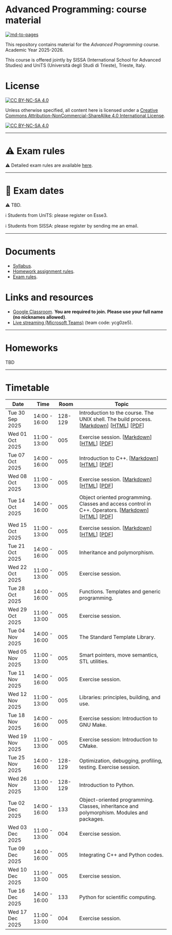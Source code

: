 # Advanced Programming: course material

[![md-to-pages](https://github.com/pcafrica/advanced_programming_2025-2026/actions/workflows/md-to-pages.yml/badge.svg)](https://github.com/pcafrica/advanced_programming_2025-2026/actions/workflows/md-to-pages.yml)

This repository contains material for the *Advanced Programming* course. Academic Year 2025-2026.
<br>

This course is offered jointly by SISSA (International School for Advanced Studies) and UniTS (Università degli Studi di Trieste), Trieste, Italy.

# License

[![CC BY-NC-SA 4.0][cc-by-nc-sa-shield]][cc-by-nc-sa]

Unless otherwise specified, all content here is licensed under a
[Creative Commons Attribution-NonCommercial-ShareAlike 4.0 International License][cc-by-nc-sa].

[![CC BY-NC-SA 4.0][cc-by-nc-sa-image]][cc-by-nc-sa]

[cc-by-nc-sa]: http://creativecommons.org/licenses/by-nc-sa/4.0/
[cc-by-nc-sa-image]: https://licensebuttons.net/l/by-nc-sa/4.0/88x31.png
[cc-by-nc-sa-shield]: https://img.shields.io/badge/License-CC%20BY--NC--SA%204.0-lightgrey.svg

---

# :warning: Exam rules

:warning: Detailed exam rules are available [here](exam_rules.md).

---

# :calendar: Exam dates

:warning: TBD.

:information_source: Students from UniTS: please register on Esse3.<br>

:information_source: Students from SISSA: please register by sending me an email.

---

# Documents
- [Syllabus](syllabus.md).
- [Homework assignment rules](homework_rules.md).
- [Exam rules](exam_rules.md).

# Links and resources
- [Google Classroom](https://classroom.google.com/c/ODA4NDQ4MzcwMTQw?cjc=xjhuxupx). **You are required to join. Please use your full name (no nicknames allowed)**.
- [Live streaming (Microsoft Teams)](https://teams.microsoft.com/l/meetup-join/19%3aDI3W2_QczkFDOHK82oYajviLOfmVmVg0l2bM048BZVE1%40thread.tacv2/1758610111960?context=%7b%22Tid%22%3a%22a54b3635-128c-460f-b967-6ded8df82e75%22%2c%22Oid%22%3a%224a852969-d20c-4947-b429-079b06fe7a06%22%7d) (team code: ycg0ze5).

---

# Homeworks

TBD

---

# Timetable
| Date            | Time          | Room    | Topic                                                                                     |
|-----------------|---------------|---------|-------------------------------------------------------------------------------------------|
| Tue 30 Sep 2025 | 14:00 - 16:00 | 128-129 | Introduction to the course. The UNIX shell. The build process. [[Markdown](lectures/01/01-intro_unix.md)] [[HTML](https://pcafrica.github.io/advanced_programming_2025-2026/lectures/01/01-intro_unix.html)] [[PDF](https://pcafrica.github.io/advanced_programming_2025-2026/lectures/01/01-intro_unix.pdf)] |
| Wed 01 Oct 2025 | 11:00 - 13:00 | 005     | Exercise session. [[Markdown](exercises/01/01-intro_unix.md)] [[HTML](https://pcafrica.github.io/advanced_programming_2025-2026/exercises/01/01-intro_unix.html)] [[PDF](https://pcafrica.github.io/advanced_programming_2025-2026/exercises/01/01-intro_unix.pdf)] |
| Tue 07 Oct 2025 | 14:00 - 16:00 | 005     | Introduction to C++. [[Markdown](lectures/02/02-c++_intro.md)] [[HTML](https://pcafrica.github.io/advanced_programming_2025-2026/lectures/02/02-c++_intro.html)] [[PDF](https://pcafrica.github.io/advanced_programming_2025-2026/lectures/02/02-c++_intro.pdf)] |
| Wed 08 Oct 2025 | 11:00 - 13:00 | 005     | Exercise session. [[Markdown](exercises/02/02-c++_intro.md)] [[HTML](https://pcafrica.github.io/advanced_programming_2025-2026/exercises/02/02-c++_intro.html)] [[PDF](https://pcafrica.github.io/advanced_programming_2025-2026/exercises/02/02-c++_intro.pdf)] |
| Tue 14 Oct 2025 | 14:00 - 16:00 | 005     | Object oriented programming. Classes and access control in C++. Operators. [[Markdown](lectures/03/03-c++_classes.md)] [[HTML](https://pcafrica.github.io/advanced_programming_2025-2026/lectures/03/03-c++_classes.html)] [[PDF](https://pcafrica.github.io/advanced_programming_2025-2026/lectures/03/03-c++_classes.pdf)] |
| Wed 15 Oct 2025 | 11:00 - 13:00 | 005     | Exercise session. [[Markdown](exercises/03/03-c++_classes.md)] [[HTML](https://pcafrica.github.io/advanced_programming_2025-2026/exercises/03/03-c++_classes.html)] [[PDF](https://pcafrica.github.io/advanced_programming_2025-2026/exercises/03/03-c++_classes.pdf)] |
| Tue 21 Oct 2025 | 14:00 - 16:00 | 005     | Inheritance and polymorphism. |
| Wed 22 Oct 2025 | 11:00 - 13:00 | 005     | Exercise session. |
| Tue 28 Oct 2025 | 14:00 - 16:00 | 005     | Functions. Templates and generic programming. |
| Wed 29 Oct 2025 | 11:00 - 13:00 | 005     | Exercise session. |
| Tue 04 Nov 2025 | 14:00 - 16:00 | 005     | The Standard Template Library. |
| Wed 05 Nov 2025 | 11:00 - 13:00 | 005     | Smart pointers, move semantics, STL utilities. |
| Tue 11 Nov 2025 | 14:00 - 16:00 | 005     | Exercise session. |
| Wed 12 Nov 2025 | 11:00 - 13:00 | 005     | Libraries: principles, building, and use. |
| Tue 18 Nov 2025 | 14:00 - 16:00 | 005     | Exercise session: Introduction to GNU Make. |
| Wed 19 Nov 2025 | 11:00 - 13:00 | 005     | Exercise session: Introduction to CMake. |
| Tue 25 Nov 2025 | 14:00 - 16:00 | 128-129 | Optimization, debugging, profiling, testing. Exercise session. |
| Wed 26 Nov 2025 | 11:00 - 13:00 | 128-129 | Introduction to Python. |
| Tue 02 Dec 2025 | 14:00 - 16:00 | 133     | Object-oriented programming. Classes, inheritance and polymorphism. Modules and packages. |
| Wed 03 Dec 2025 | 11:00 - 13:00 | 004     | Exercise session. |
| Tue 09 Dec 2025 | 14:00 - 16:00 | 005     | Integrating C++ and Python codes. |
| Wed 10 Dec 2025 | 11:00 - 13:00 | 005     | Exercise session. |
| Tue 16 Dec 2025 | 14:00 - 16:00 | 133     | Python for scientific computing. |
| Wed 17 Dec 2025 | 11:00 - 13:00 | 004     | Exercise session. |
